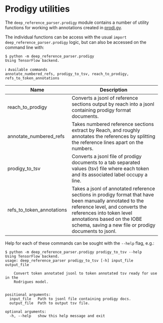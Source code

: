 # Prodigy utilities

The `deep_reference_parser.prodigy` module contains a number of utility functions for working with annotations created in [prodi.gy](http://prodi.gy).

The individual functions can be access with the usual `import deep_reference_parser.prodigy` logic, but can also be accessed on the command line with:

```
$ python -m deep_reference_parser.prodigy
Using TensorFlow backend.

ℹ Available commands
annotate_numbered_refs, prodigy_to_tsv, reach_to_prodigy,
refs_to_token_annotations
```

|Name|Description|
|---|---|
|reach_to_prodigy|Converts a jsonl of reference sections output by reach into a jsonl containing prodigy format documents.|
|annotate_numbered_refs|Takes numbered reference sections extract by Reach, and roughly annotates the references by splitting the reference lines apart on the numbers.|
|prodigy_to_tsv|Converts a jsonl file of prodigy documents to a tab separated values (tsv) file where each token and its associated label occupy a line.|
|refs_to_token_annotations|Takes a jsonl of annotated reference sections in prodigy format that have been manually annotated to the reference level, and converts the references into token level annotations based on the IOBE schema, saving a new file or prodigy documents to jsonl.|

Help for each of these commands can be sought with the `--help` flag, e.g.:

```
$ python -m deep_reference_parser.prodigy prodigy_to_tsv --help
Using TensorFlow backend.
usage: deep_reference_parser prodigy_to_tsv [-h] input_file output_file

    Convert token annotated jsonl to token annotated tsv ready for use in the
    Rodrigues model.
    

positional arguments:
  input_file   Path to jsonl file containing prodigy docs.
  output_file  Path to output tsv file.

optional arguments:
  -h, --help   show this help message and exit

```

